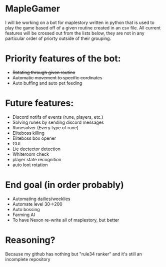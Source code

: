 # MapleGamer
I will be working on a bot for maplestory written in python that is used to play the game based off of a given routine created in an csv file.
All current features will be crossed out from the lists below, they are not in any particular order of priorty outside of their grouping.

# Priority features of the bot:
- ~~Rotating through given routine~~
- ~~Automatic movement to specific cordinates~~
- Auto buffing and auto pet feeding

# Future features:
- Discord notifs of events (rune, players, etc.)
- Solving runes by sending discord messages
- Runesolver (Every type of rune)
- Eliteboss killing
- Eliteboss box opener
- GUI
- Lie dectector detection
- Whiteroom check
- player state recognition
- auto loot rotation

# End goal (in order probably)
- Automating dailies/weeklies
- Automate level 30->200
- Auto bossing
- Farming AI
- To have Nexon re-write all of maplestory, but better

# Reasoning?
Because my github has nothing but "rule34 ranker" and it's still an incomplete repository
